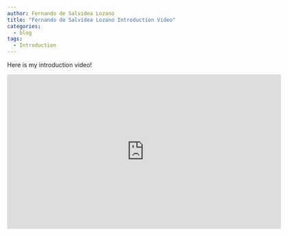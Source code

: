 ```yaml
---
author: Fernando de Salvidea Lozano
title: "Fernando de Salvidea Lozano Introduction Video"
categories:
  - blog
tags:
  - Introduction
---
```


Here is my introduction video!

<iframe width="640" height="360" src="https://www.youtube-nocookie.com/embed/3qumqrr7gJ0?controls=0&amp;showinfo=0" frameborder="0" allowfullscreen></iframe